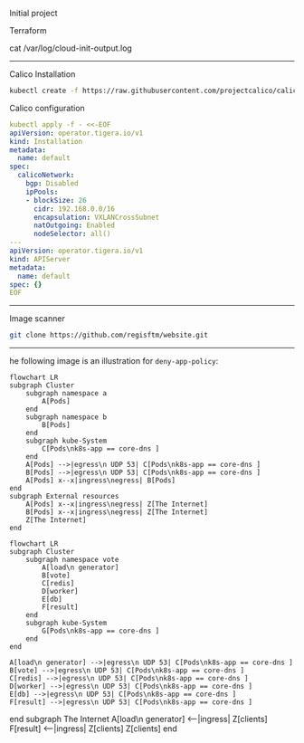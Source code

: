 Initial project

Terraform

cat /var/log/cloud-init-output.log

---

Calico Installation

```bash
kubectl create -f https://raw.githubusercontent.com/projectcalico/calico/v3.26.0/manifests/tigera-operator.yaml
```

Calico configuration

```yaml
kubectl apply -f - <<-EOF
apiVersion: operator.tigera.io/v1
kind: Installation
metadata:
  name: default
spec:
  calicoNetwork:
    bgp: Disabled
    ipPools:
    - blockSize: 26
      cidr: 192.168.0.0/16
      encapsulation: VXLANCrossSubnet
      natOutgoing: Enabled
      nodeSelector: all()
---
apiVersion: operator.tigera.io/v1
kind: APIServer
metadata:
  name: default
spec: {}
EOF
```

---

Image scanner

```bash
git clone https://github.com/regisftm/website.git
```

---

he following image is an illustration for `deny-app-policy`:
```mermaid
flowchart LR
subgraph Cluster
    subgraph namespace a
        A[Pods]
    end
    subgraph namespace b
        B[Pods]
    end
    subgraph kube-System
        C[Pods\nk8s-app == core-dns ]
    end
    A[Pods] -->|egress\n UDP 53| C[Pods\nk8s-app == core-dns ]
    B[Pods] -->|egress\n UDP 53| C[Pods\nk8s-app == core-dns ]
    A[Pods] x--x|ingress\negress| B[Pods]
end
subgraph External resources
    A[Pods] x--x|ingress\negress| Z[The Internet]
    B[Pods] x--x|ingress\negress| Z[The Internet]
    Z[The Internet]
end
```

```mermaid
flowchart LR
subgraph Cluster
    subgraph namespace vote
        A[load\n generator]
        B[vote]
        C[redis]
        D[worker]
        E[db]
        F[result]
    end
    subgraph kube-System
        G[Pods\nk8s-app == core-dns ]
    end
end
```


    A[load\n generator] -->|egress\n UDP 53| C[Pods\nk8s-app == core-dns ]
    B[vote] -->|egress\n UDP 53| C[Pods\nk8s-app == core-dns ]
    C[redis] -->|egress\n UDP 53| C[Pods\nk8s-app == core-dns ]
    D[worker] -->|egress\n UDP 53| C[Pods\nk8s-app == core-dns ]
    E[db] -->|egress\n UDP 53| C[Pods\nk8s-app == core-dns ]
    F[result] -->|egress\n UDP 53| C[Pods\nk8s-app == core-dns ]
end
subgraph The Internet
    A[load\n generator] <--|ingress| Z[clients]
    F[result] <--|ingress| Z[clients]
    Z[clients]
end
```


